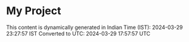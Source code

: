 # My Project

This content is dynamically generated in Indian Time (IST): 2024-03-29 23:27:57 IST
Converted to UTC: 2024-03-29 17:57:57 UTC
